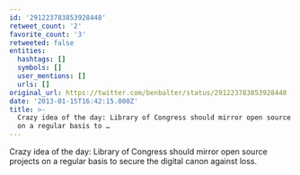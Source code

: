 ```yaml
---
id: '291223783853928448'
retweet_count: '2'
favorite_count: '3'
retweeted: false
entities:
  hashtags: []
  symbols: []
  user_mentions: []
  urls: []
original_url: https://twitter.com/benbalter/status/291223783853928448
date: '2013-01-15T16:42:15.000Z'
title: >-
  Crazy idea of the day: Library of Congress should mirror open source projects
  on a regular basis to …
---
```


Crazy idea of the day: Library of Congress should mirror open source projects on a regular basis to secure the digital canon against loss.